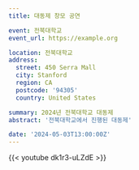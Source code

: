 ```yaml
---
title: 대동제 창모 공연

event: 전북대학교
event_url: https://example.org

location: 전북대학교
address:
  street: 450 Serra Mall
  city: Stanford
  region: CA
  postcode: '94305'
  country: United States

summary: 2024년 전북대학교 대동제
abstract: '전북대학교에서 진행된 대동제'

date: '2024-05-03T13:00:00Z'
---
```

{{< youtube dk1r3-uLZdE >}}
